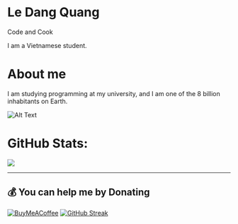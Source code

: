 # Le Dang Quang
Code and Cook

I am a Vietnamese student.


# About me
I am studying programming at my university, and I am one of the 8 billion inhabitants on Earth.




![Alt Text](https://media.giphy.com/media/AYKv7lXcZSJig/giphy.gif)




# GitHub Stats:

![](https://github-readme-stats.vercel.app/api/top-langs/?username=ledangquangdangquang&theme=dark&hide_border=false&include_all_commits=true&count_private=true&layout=compact)

---


  ## 💰 You can help me by Donating
  [![BuyMeACoffee](https://img.shields.io/badge/Buy%20Me%20a%20Coffee-ffdd00?style=for-the-badge&logo=buy-me-a-coffee&logoColor=black)](https://buymeacoffee.com/ledangquangdangquang) 
[![GitHub Streak](https://streak-stats.demolab.com?user=ledangquangdangquang&theme=catppuccin-mocha&border_radius=5.4&card_width=497)](https://git.io/streak-stats)
  
<!-- Proudly created with GPRM ( https://gprm.itsvg.in ) -->
